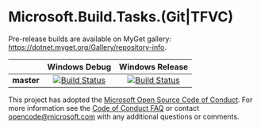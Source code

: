 # Microsoft.Build.Tasks.(Git|TFVC)


Pre-release builds are available on MyGet gallery: https://dotnet.myget.org/Gallery/repository-info.

[//]: # (Begin current test results)

|          |Windows Debug|Windows Release|
|:--------:|:-----------:|:-------------:|
|**master**|[![Build Status](https://ci.dot.net/job/dotnet_repository-info/job/master/job/windows_debug/badge/icon)](https://ci.dot.net/job/dotnet_repository-info/job/master/job/windows_debug/)|[![Build Status](https://ci.dot.net/job/dotnet_repository-info/job/master/job/windows_release/badge/icon)](https://ci.dot.net/job/dotnet_repository-info/job/master/job/windows_release/)|

[//]: # (End current test results)


This project has adopted the [Microsoft Open Source Code of Conduct](https://opensource.microsoft.com/codeofconduct/). For more information see the [Code of Conduct FAQ](https://opensource.microsoft.com/codeofconduct/faq/) or contact [opencode@microsoft.com](mailto:opencode@microsoft.com) with any additional questions or comments.
